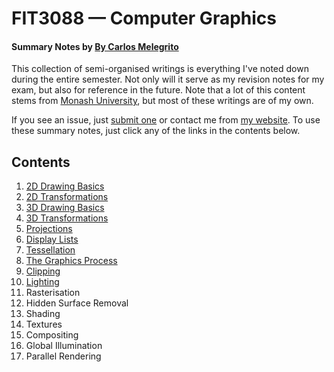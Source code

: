 # FIT3088 — Computer Graphics
#### Summary Notes by [By Carlos Melegrito](http://mlgrto.com)

This collection of semi-organised writings is everything I've noted down during the entire semester. Not only will it serve as my revision notes for my exam, but also for reference in the future. Note that a lot of this content stems from [Monash University](http://www.monash.edu), but most of these writings are of my own.

If you see an issue, just [submit one](https://github.com/cjmlgrto/fit3088-notes/issues/new) or contact me from [my website](http://mlgrto.com/). To use these summary notes, just click any of the links in the contents below.

## Contents

1. [2D Drawing Basics](https://github.com/cjmlgrto/fit3088-notes/blob/master/notes/01-2D_drawing_basics.md)
2. [2D Transformations](https://github.com/cjmlgrto/fit3088-notes/blob/master/notes/02-2D_transformations.md)
3. [3D Drawing Basics](https://github.com/cjmlgrto/fit3088-notes/blob/master/notes/03-3D_drawing_basics.md)
4. [3D Transformations](https://github.com/cjmlgrto/fit3088-notes/blob/master/notes/04-3D_transformations.md)
5. [Projections](https://github.com/cjmlgrto/fit3088-notes/blob/master/notes/05-projections.md)
6. [Display Lists](https://github.com/cjmlgrto/fit3088-notes/blob/master/notes/06-display_lists.md)
7. [Tessellation](https://github.com/cjmlgrto/fit3088-notes/blob/master/notes/07-tessellation.md)
8. [The Graphics Process](https://github.com/cjmlgrto/fit3088-notes/blob/master/notes/08-graphics_process.md)
9. [Clipping](https://github.com/cjmlgrto/fit3088-notes/blob/master/notes/09-clipping.md)
10. [Lighting](https://github.com/cjmlgrto/fit3088-notes/blob/master/notes/10-lighting.md)
11. Rasterisation
12. Hidden Surface Removal
13. Shading
14. Textures
15. Compositing
16. Global Illumination
17. Parallel Rendering